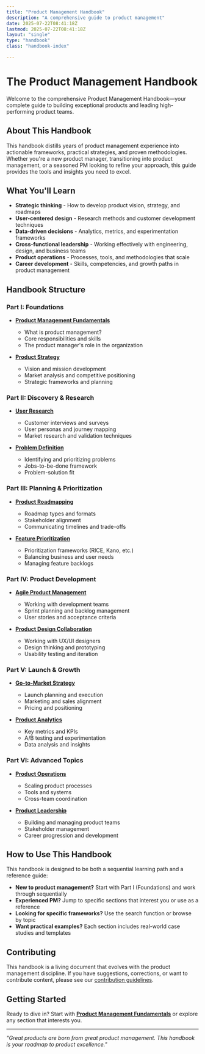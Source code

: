 ```yaml
---
title: "Product Management Handbook"
description: "A comprehensive guide to product management"
date: 2025-07-22T08:41:18Z
lastmod: 2025-07-22T08:41:18Z
layout: "single"
type: "handbook"
class: "handbook-index"

---
```


# The Product Management Handbook

Welcome to the comprehensive Product Management Handbook—your complete guide to building exceptional products and leading high-performing product teams.

## About This Handbook

This handbook distills years of product management experience into actionable frameworks, practical strategies, and proven methodologies. Whether you're a new product manager, transitioning into product management, or a seasoned PM looking to refine your approach, this guide provides the tools and insights you need to excel.

## What You'll Learn

- **Strategic thinking** - How to develop product vision, strategy, and roadmaps
- **User-centered design** - Research methods and customer development techniques
- **Data-driven decisions** - Analytics, metrics, and experimentation frameworks
- **Cross-functional leadership** - Working effectively with engineering, design, and business teams
- **Product operations** - Processes, tools, and methodologies that scale
- **Career development** - Skills, competencies, and growth paths in product management

## Handbook Structure

### Part I: Foundations
- **[Product Management Fundamentals](fundamentals/)**
  - What is product management?
  - Core responsibilities and skills
  - The product manager's role in the organization

- **[Product Strategy](strategy/)**
  - Vision and mission development
  - Market analysis and competitive positioning
  - Strategic frameworks and planning

### Part II: Discovery & Research
- **[User Research](research/)**
  - Customer interviews and surveys
  - User personas and journey mapping
  - Market research and validation techniques

- **[Problem Definition](problem-definition/)**
  - Identifying and prioritizing problems
  - Jobs-to-be-done framework
  - Problem-solution fit

### Part III: Planning & Prioritization
- **[Product Roadmapping](roadmapping/)**
  - Roadmap types and formats
  - Stakeholder alignment
  - Communicating timelines and trade-offs

- **[Feature Prioritization](prioritization/)**
  - Prioritization frameworks (RICE, Kano, etc.)
  - Balancing business and user needs
  - Managing feature backlogs

### Part IV: Product Development
- **[Agile Product Management](agile/)**
  - Working with development teams
  - Sprint planning and backlog management
  - User stories and acceptance criteria

- **[Product Design Collaboration](design/)**
  - Working with UX/UI designers
  - Design thinking and prototyping
  - Usability testing and iteration

### Part V: Launch & Growth
- **[Go-to-Market Strategy](go-to-market/)**
  - Launch planning and execution
  - Marketing and sales alignment
  - Pricing and positioning

- **[Product Analytics](analytics/)**
  - Key metrics and KPIs
  - A/B testing and experimentation
  - Data analysis and insights

### Part VI: Advanced Topics
- **[Product Operations](operations/)**
  - Scaling product processes
  - Tools and systems
  - Cross-team coordination

- **[Product Leadership](leadership/)**
  - Building and managing product teams
  - Stakeholder management
  - Career progression and development

## How to Use This Handbook

This handbook is designed to be both a sequential learning path and a reference guide:

- **New to product management?** Start with Part I (Foundations) and work through sequentially
- **Experienced PM?** Jump to specific sections that interest you or use as a reference
- **Looking for specific frameworks?** Use the search function or browse by topic
- **Want practical examples?** Each section includes real-world case studies and templates

## Contributing

This handbook is a living document that evolves with the product management discipline. If you have suggestions, corrections, or want to contribute content, please see our [contribution guidelines](contributing/).

## Getting Started

Ready to dive in? Start with **[Product Management Fundamentals](fundamentals/)** or explore any section that interests you.

---

*"Great products are born from great product management. This handbook is your roadmap to product excellence."*
